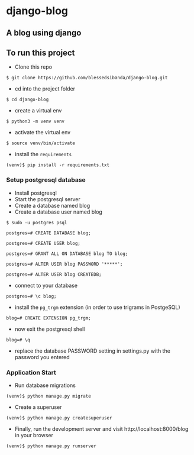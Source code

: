 # django-blog
## A blog using django

## To run this project

* Clone this repo

```$ git clone https://github.com/blessedsibanda/django-blog.git```

* cd into the project folder

```$ cd django-blog```

* create a virtual env 

```$ python3 -m venv venv```

* activate the virtual env

```$ source venv/bin/activate```

* install the ```requirements```

```(venv)$ pip install -r requirements.txt```

### Setup postgresql database
* Install postgresql 
* Start the postgresql server
* Create a database named blog
* Create a database user named blog

```$ sudo -u postgres psql```

```postgres=# CREATE DATABASE blog;```

```postgres=# CREATE USER blog;```

```postgres=# GRANT ALL ON DATABASE blog TO blog;```

```postgres=# ALTER USER blog PASSWORD '*****';```

```postgres=# ALTER USER blog CREATEDB;```

* connect to your database

```postgres=# \c blog;```

* install the ```pg_trgm``` extension (in order to use trigrams in PostgeSQL)

```blog=# CREATE EXTENSION pg_trgm;``` 

* now exit the postgresql shell

```blog=# \q```

* replace the database PASSWORD setting in settings.py with the password you entered

### Application Start

* Run database migrations

```(venv)$ python manage.py migrate```

* Create a superuser

```(venv)$ python manage.py createsuperuser```

* Finally, run the development server and visit http://localhost:8000/blog in your browser

```(venv)$ python manage.py runserver```
